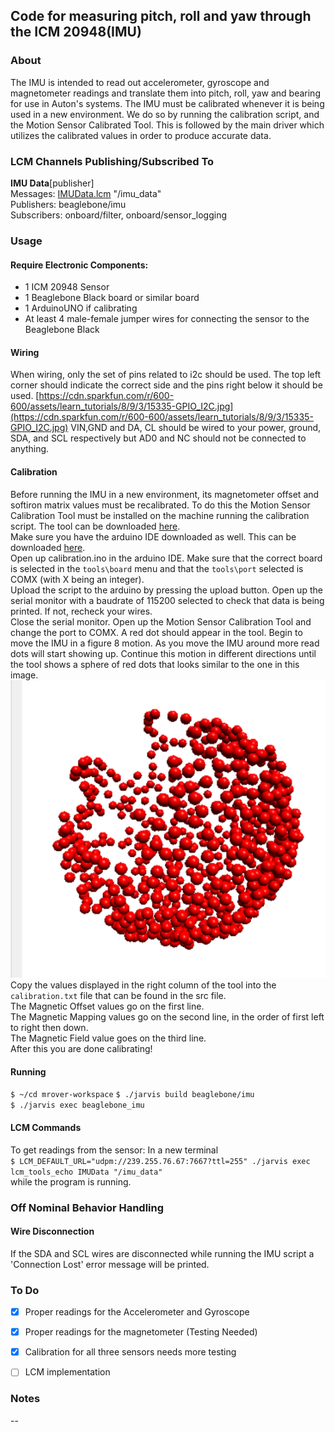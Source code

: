﻿Code for measuring pitch, roll and yaw through the ICM 20948(IMU)
 ---
### About

The IMU is intended to read out accelerometer, gyroscope and magnetometer readings and translate them into pitch, roll, yaw and bearing for use in Auton's systems. The IMU must be calibrated whenever it is being used in a new environment. We do so by running the calibration script, and the Motion Sensor Calibrated Tool. This is followed by the main driver which utilizes the calibrated values in order to produce accurate data.

### LCM Channels Publishing/Subscribed To
**IMU Data**[publisher] \
Messages:  [IMUData.lcm](https://github.com/jjtom34/mrover-workspace/blob/master/rover_msgs/IMUData.lcm) "/imu_data" \
Publishers: beaglebone/imu \
Subscribers: onboard/filter, onboard/sensor_logging


### Usage
#### Require Electronic Components:
- 1 ICM 20948 Sensor
- 1 Beaglebone Black board or similar board
- 1 ArduinoUNO if calibrating
- At least 4 male-female jumper wires for connecting the sensor to the Beaglebone Black

#### Wiring
When wiring, only the set of pins related to i2c should be used. The top left corner should indicate the correct side and the pins right below it should be used.
[https://cdn.sparkfun.com/r/600-600/assets/learn_tutorials/8/9/3/15335-GPIO_I2C.jpg](https://cdn.sparkfun.com/r/600-600/assets/learn_tutorials/8/9/3/15335-GPIO_I2C.jpg)
VIN,GND and DA, CL should be wired to your power, ground, SDA, and SCL respectively but AD0 and NC should not be connected to anything.

#### Calibration 
Before running the IMU in a new environment, its magnetometer offset and softiron matrix values must be recalibrated. To do this the Motion Sensor Calibration Tool must be installed on the machine running the calibration script. The tool can be downloaded [here](https://www.pjrc.com/store/prop_shield.html). \
Make sure you have the arduino IDE downloaded as well. This can be downloaded [here](https://www.arduino.cc/en/main/software).  \
Open up calibration.ino in the arduino IDE. Make sure that the correct board is selected in the `tools\board` menu and that the `tools\port` selected is COMX (with X being an integer). \
Upload the script to the arduino by pressing the upload button. Open up the serial monitor with a baudrate of 115200 selected to check that data is being printed. If not, recheck your wires. \
Close the serial monitor. Open up the Motion Sensor Calibration Tool and change the port to COMX. A red dot should appear in the tool. Begin to move the IMU in a figure 8 motion. As you move the IMU around more read dots will start showing up. Continue this motion in different directions until the tool shows a sphere of red dots that looks similar to the one in this image. \
![image](IMU.PNG) \
Copy the values displayed in the right column of the tool into the `calibration.txt` file that can be found in the src file. \
The Magnetic Offset values go on the first line. \
The Magnetic Mapping values go on the second line, in the order of first left to right then down. \
The Magnetic Field value goes on the third line. \
After this you are done calibrating!


#### Running
`$ ~/cd mrover-workspace`
`$ ./jarvis build beaglebone/imu` \
`$ ./jarvis exec beaglebone_imu` 
  
#### LCM Commands
To get readings from the sensor:
In a new terminal \
`$ LCM_DEFAULT_URL="udpm://239.255.76.67:7667?ttl=255" ./jarvis exec lcm_tools_echo IMUData "/imu_data"` \
  while the program is running.

### Off Nominal Behavior Handling
#### Wire Disconnection 
If the SDA and SCL wires are disconnected while running the IMU script a 'Connection Lost' error message will be printed. 

### To Do

-   [x] Proper readings for the Accelerometer and Gyroscope
    
-   [x] Proper readings for the magnetometer (Testing Needed)
    
-   [x] Calibration for all three sensors needs more testing

-   [ ] LCM implementation

### Notes

--

  

